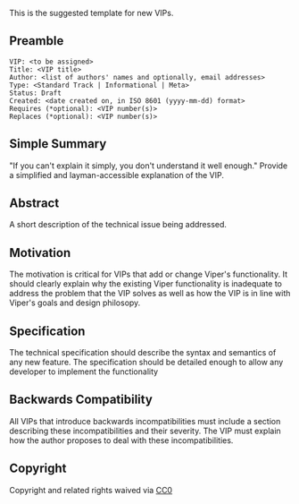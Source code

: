 This is the suggested template for new VIPs.

## Preamble

    VIP: <to be assigned>
    Title: <VIP title>
    Author: <list of authors' names and optionally, email addresses>
    Type: <Standard Track | Informational | Meta>
    Status: Draft
    Created: <date created on, in ISO 8601 (yyyy-mm-dd) format>
    Requires (*optional): <VIP number(s)>
    Replaces (*optional): <VIP number(s)>


## Simple Summary
"If you can't explain it simply, you don't understand it well enough." Provide a simplified and layman-accessible explanation of the VIP.

## Abstract
A short description of the technical issue being addressed.

## Motivation
The motivation is critical for VIPs that add or change Viper's functionality. It should clearly explain why the existing Viper functionality is inadequate to address the problem that the VIP solves as well as how the VIP is in line with Viper's goals and design philosopy.

## Specification
The technical specification should describe the syntax and semantics of any new feature. The specification should be detailed enough to allow any developer to implement the functionality

## Backwards Compatibility
All VIPs that introduce backwards incompatibilities must include a section describing these incompatibilities and their severity. The VIP must explain how the author proposes to deal with these incompatibilities.

## Copyright
Copyright and related rights waived via [CC0](https://creativecommons.org/publicdomain/zero/1.0/)
